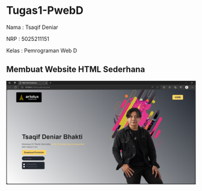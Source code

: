 # Tugas1-PwebD
Nama  : Tsaqif Deniar

NRP   : 5025211151

Kelas : Pemrograman Web D
## Membuat Website HTML Sederhana
![Hasil](https://github.com/TsaqifDeniar/Tugas1-PwebD/blob/main/image/Hasil%20Web.png?raw=true)
